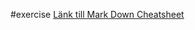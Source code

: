 #exercise
[Länk till Mark Down Cheatsheet](https://github.com/adam-p/markdown-here/wiki/Markdown-Cheatsheet)
